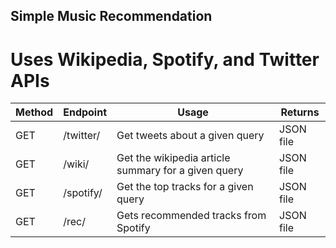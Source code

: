 ## Simple Music Recommendation
# Uses Wikipedia, Spotify, and Twitter APIs

| Method | Endpoint          | Usage                                               | Returns   |
|--------|-------------------|-----------------------------------------------------|-----------|
| GET    | /twitter/<queryT> | Get tweets about a given query                      | JSON file |
| GET    | /wiki/<queryW>    | Get the wikipedia article summary for a given query | JSON file |
| GET    | /spotify/<queryS> | Get the top tracks for a given query                | JSON file |
| GET    | /rec/<queryG>     | Gets recommended tracks from Spotify                | JSON file |